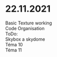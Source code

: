 # 22.11.2021

Basic Texture working <br/>
Code Organisation <br/>
ToDo: <br/>
Skybox a skydome <br/>
Téma 10 <br/>
Téma 11
